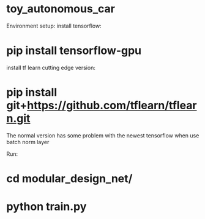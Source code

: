 # toy_autonomous_car

Environment setup:
install tensorflow:
# pip install tensorflow-gpu

install tf learn cutting edge version:
# pip install git+https://github.com/tflearn/tflearn.git
The normal version has some problem with the newest tensorflow when use batch norm layer 

Run:
# cd modular_design_net/
# python train.py
